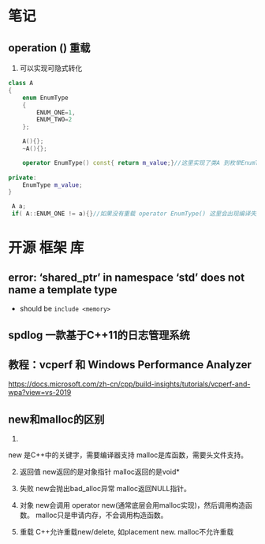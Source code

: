 # 笔记
## operation () 重载
1. 可以实现可隐式转化
```C++
class A
{
    enum EnumType
    {
        ENUM_ONE=1,
        ENUM_TWO=2
    };

    A(){};
    ~A(){};

    operator EnumType() const{ return m_value;}//这里实现了类A 到枚举EnumType的隐式转化
    
private:
    EnumType m_value;
}

 A a;
 if( A::ENUM_ONE != a){}//如果没有重载 operator EnumType() 这里会出现编译失败，应为类型不一致，不能进行比较
```

# 开源 框架 库
## error: ‘shared_ptr’ in namespace ‘std’ does not name a template type
- should be `include <memory>`

## spdlog 一款基于C++11的日志管理系统


## 教程：vcperf 和 Windows Performance Analyzer
https://docs.microsoft.com/zh-cn/cpp/build-insights/tutorials/vcperf-and-wpa?view=vs-2019


## new和malloc的区别
1. 
new 是C++中的关键字，需要编译器支持
malloc是库函数，需要头文件支持。

2. 返回值
new返回的是对象指针
malloc返回的是void*

3. 失败
new会抛出bad_alloc异常
malloc返回NULL指针。

4. 对象
new会调用 operator new(通常底层会用malloc实现)，然后调用构造函数。
malloc只是申请内存，不会调用构造函数。

5. 重载
C++允许重载new/delete, 如placement new.
malloc不允许重载

